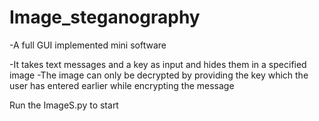 # Image_steganography
-A full GUI implemented mini software

-It takes text messages and a key as input and hides them in a specified image 
-The image can only be decrypted by providing the key which the user has entered earlier while encrypting the message

Run the ImageS.py to start

